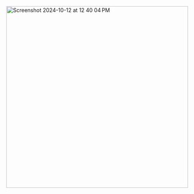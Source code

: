 <img width="484" alt="Screenshot 2024-10-12 at 12 40 04 PM" src="https://github.com/user-attachments/assets/fac3f01d-ea6a-46d2-b820-a75c6dc67a46">
